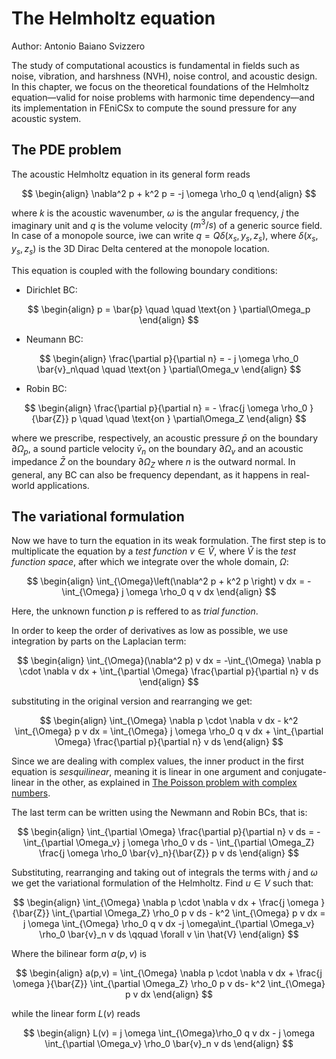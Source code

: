 # The Helmholtz equation
Author: Antonio Baiano Svizzero 
  
The study of computational acoustics is fundamental in fields such as noise, vibration, and harshness (NVH), noise control, and acoustic design. In this chapter, we focus on the theoretical foundations of the Helmholtz equation—valid for noise problems with harmonic time dependency—and its implementation in FEniCSx to compute the sound pressure for any acoustic system.

## The PDE problem
The acoustic Helmholtz equation in its general form reads

$$
\begin{align}
\nabla^2 p + k^2 p = -j \omega \rho_0 q
\end{align}
$$

where $k$ is the acoustic wavenumber, $\omega$ is the angular frequency, $j$ the imaginary unit and $q$ is the volume velocity ($m^3/s$) of a generic source field. In case of a monopole source, iwe can write  $q=Q \delta(x_s,y_s,z_s)$, where $\delta(x_s,y_s,z_s)$ is the 3D Dirac Delta centered at the monopole location. 

This equation is coupled with the following boundary conditions: 

- Dirichlet BC:
  
$$
\begin{align}
p = \bar{p} \quad \quad \text{on  }  \partial\Omega_p
\end{align}
$$

- Neumann BC:
  
$$
\begin{align}
\frac{\partial p}{\partial n} = - j \omega \rho_0 \bar{v}_n\quad \quad \text{on  }  \partial\Omega_v
\end{align}
$$

- Robin BC:
  
$$
\begin{align}
\frac{\partial p}{\partial n} = - \frac{j \omega \rho_0 }{\bar{Z}} p \quad \quad \text{on  }  \partial\Omega_Z
\end{align}
$$

where we prescribe, respectively, an acoustic pressure $\bar{p}$ on the boundary $\partial\Omega_p$, a sound particle velocity $\bar{v}_n$ on the boundary $\partial\Omega_v$ and an acoustic impedance $\bar{Z}$ on the boundary $\partial\Omega_Z$ where $n$ is the outward normal.
In general, any BC can also be frequency dependant, as it happens in real-world applications.

## The variational formulation
Now we have to turn the equation in its weak formulation. The first step is to multiplicate the equation by a *test function* $v\in \hat V$, where $\hat V$ is the *test function space*, after which we integrate over the whole domain, $\Omega$:

$$
\begin{align}
\int_{\Omega}\left(\nabla^2 p + k^2 p \right) v dx = -\int_{\Omega} j \omega \rho_0 q v dx
\end{align}
$$

Here, the unknown function $p$ is reffered to as *trial function*.

In order to keep the order of derivatives as low as possible, we use integration by parts on the Laplacian term: 

$$
\begin{align}
\int_{\Omega}(\nabla^2 p) v dx = -\int_{\Omega} \nabla p  \cdot \nabla v dx + \int_{\partial \Omega} \frac{\partial p}{\partial n} v ds
\end{align}
$$

substituting in the original version and rearranging we get: 

$$
\begin{align}
\int_{\Omega} \nabla p  \cdot \nabla v dx - k^2 \int_{\Omega} p v dx = \int_{\Omega} j \omega \rho_0 q v dx + \int_{\partial \Omega} \frac{\partial p}{\partial n} v ds
\end{align}
$$

Since we are dealing with complex values, the inner product in the first equation is *sesquilinear*, meaning it is linear in one argument and conjugate-linear in the other, as explained in [The Poisson problem with complex numbers](../chapter1/complex_mode).

The last term can be written using the Newmann and Robin BCs, that is: 

$$
\begin{align}
\int_{\partial \Omega} \frac{\partial p}{\partial n} v ds = -\int_{\partial \Omega_v}  j \omega \rho_0  v ds - \int_{\partial \Omega_Z}  \frac{j \omega \rho_0 \bar{v}_n}{\bar{Z}} p v ds
\end{align}
$$

Substituting, rearranging and taking out of integrals the terms with $j$ and $\omega$ we get the variational formulation of the Helmholtz. Find $u \in V$ such that: 

$$
\begin{align}
\int_{\Omega} \nabla p  \cdot \nabla v dx + \frac{j \omega }{\bar{Z}} \int_{\partial \Omega_Z}   \rho_0 p v ds - k^2 \int_{\Omega} p v dx = j \omega \int_{\Omega}  \rho_0 q v dx -j \omega\int_{\partial \Omega_v}   \rho_0 \bar{v}_n v ds \qquad  \forall v \in \hat{V}
\end{align}
$$

Where the bilinear form $a(p,v)$ is

$$
\begin{align}
a(p,v) = \int_{\Omega} \nabla p  \cdot \nabla v dx + \frac{j \omega }{\bar{Z}} \int_{\partial \Omega_Z}  \rho_0  p v ds- k^2 \int_{\Omega} p v dx 
\end{align}
$$

while the linear form $L(v)$ reads

$$
\begin{align}
L(v) =  j \omega \int_{\Omega}\rho_0 q v dx - j \omega \int_{\partial \Omega_v}  \rho_0 \bar{v}_n v ds
\end{align}
$$
